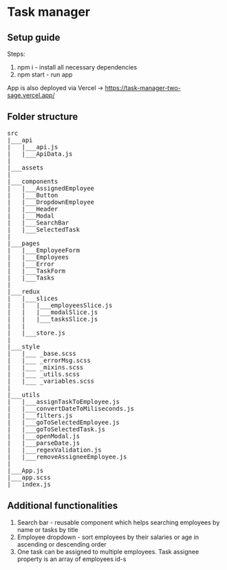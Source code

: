 # Task manager

## Setup guide
Steps:
1. npm i - install all necessary dependencies
2. npm start - run app

App is also deployed via Vercel -> https://task-manager-two-sage.vercel.app/

## Folder structure
<pre>
src
|___api
|   |___api.js
|   |___ApiData.js
|
|___assets
|
|___components
|   |___AssignedEmployee
|   |___Button
|   |___DropdownEmployee
|   |___Header
|   |___Modal
|   |___SearchBar
|   |___SelectedTask
|
|___pages
|   |___EmployeeForm
|   |___Employees
|   |___Error
|   |___TaskForm
|   |___Tasks
|
|___redux
|   |___slices
|   |   |___employeesSlice.js
|   |   |___modalSlice.js
|   |   |___tasksSlice.js
|   |
|   |___store.js
|
|___style
|   |___ _base.scss
|   |___ _errorMsg.scss
|   |___ _mixins.scss
|   |___ _utils.scss
|   |___ _variables.scss
|
|___utils
|   |___assignTaskToEmployee.js
|   |___convertDateToMiliseconds.js
|   |___filters.js
|   |___goToSelectedEmployee.js
|   |___goToSelectedTask.js
|   |___openModal.js
|   |___parseDate.js
|   |___regexValidation.js
|   |___removeAssigneeEmployee.js
|
|___App.js
|___app.scss
|___index.js
</pre>

## Additional functionalities
1. Search bar - reusable component which helps searching employees by name or tasks by title
2. Employee dropdown - sort employees by their salaries or age in ascending or descending order
3. One task can be assigned to multiple employees. Task assignee property is an array of employees id-s